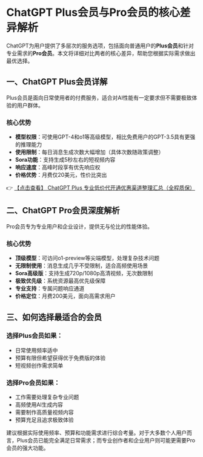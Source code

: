 # ChatGPT Plus会员与Pro会员的核心差异解析

ChatGPT为用户提供了多层次的服务选项，包括面向普通用户的**Plus会员**和针对专业需求的**Pro会员**。本文将详细对比两者的核心差异，帮助您根据实际需求做出最优选择。

## 一、ChatGPT Plus会员详解

Plus会员是面向日常使用者的付费服务，适合对AI性能有一定要求但不需要极致体验的用户群体。

### 核心优势
- **模型权限**：可使用GPT-4和o1等高级模型，相比免费用户的GPT-3.5具有更强的推理能力
- **使用限制**：每日消息生成次数大幅增加（具体次数随政策调整）
- **Sora功能**：支持生成5秒左右的短视频内容
- **响应速度**：高峰时段享有优先响应权
- **价格优势**：月费仅20美元，性价比突出

👉 [【点击查看】 ChatGPT Plus 专业低价代开通优惠渠道整理汇总（全程质保）](https://bit.ly/DaiKai)

## 二、ChatGPT Pro会员深度解析

Pro会员专为专业用户和企业设计，提供无与伦比的性能体验。

### 核心优势
- **顶级模型**：可访问o1-preview等尖端模型，处理复杂技术问题
- **无限制使用**：消息生成几乎不受限制，适合高频使用场景
- **Sora高级版**：支持生成720p/1080p高清视频，无次数限制
- **极致优先级**：系统资源最高优先级保障
- **专业支持**：专属问题响应通道
- **价格定位**：月费200美元，面向高需求用户

## 三、如何选择最适合的会员

### 选择Plus会员如果：
- 日常使用频率适中
- 预算有限但希望获得优于免费版的体验
- 短视频创作需求简单

### 选择Pro会员如果：
- 工作需要处理复杂专业问题
- 高频使用AI生成内容
- 需要制作高质量视频内容
- 预算充足且追求极致体验

建议根据实际使用频率、预算和功能需求进行综合考量。对于大多数个人用户而言，Plus会员已能完全满足日常需求；而专业创作者和企业用户则可能更需要Pro会员的强大功能。